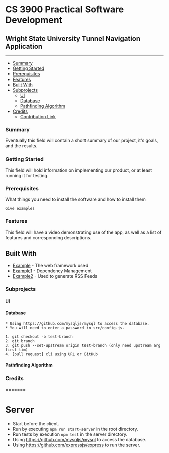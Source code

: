 # CS 3900 Practical Software Development

## Wright State University Tunnel Navigation Application
____
- [Summary](https://github.com/RLey/wsu-tunnel-app/README.md#Summary)
- [Getting Started](https://github.com/RLey/wsu-tunnel-app/README.md)
- [Prerequisites](https://github.com/RLey/wsu-tunnel-app/README.md)
- [Features](https://github.com/RLey/wsu-tunnel-app/README.md)
- [Built With](https://github.com/RLey/wsu-tunnel-app/README.md)
- [Subprojects](https://github.com/RLey/wsu-tunnel-app/README.md)
  - [UI](https://github.com/RLey/wsu-tunnel-app/README.md)
  - [Database](https://github.com/RLey/wsu-tunnel-app/README.md)
  - [Pathfinding Algorithm](https://github.com/RLey/wsu-tunnel-app/README.md)
- [Credits](https://github.com/RLey/wsu-tunnel-app/README.md)
  - [Contribution Link](https://github.com/RLey/wsu-tunnel-app/README.md)


### Summary
Eventually this field will contain a short summary of our project, it's goals, and the results.
### Getting Started
This field will hold information on implementing our product, or at least running it for testing.

### Prerequisites

What things you need to install the software and how to install them

```
Give examples
```

### Features
This field will have a video demonstrating use of the app, as well as a list of features and corresponding descriptions.

## Built With

* [Example](http://www.dropwizard.io/1.0.2/docs/) - The web framework used
* [Example1](https://maven.apache.org/) - Dependency Management
* [Example2](https://rometools.github.io/rome/) - Used to generate RSS Feeds


### Subprojects

  #### UI

  #### Database
    * Using https://github.com/mysqljs/mysql to access the database.
    * You will need to enter a password in src/config.js.

    1. git checkout -b test-branch
    2. git branch
    3. git push --set-upstream origin test-branch (only need upstream arg first tim)
    4. [pull request] cli using URL or GitHub

  #### Pathfinding Algorithm

### Credits
=======
# Server #
* Start before the client.
* Run by executing `npm run start-server` in the root directory.
* Run tests by execution `npm test` in the server directory.
* Using https://github.com/mysqljs/mysql to access the database.
* Using https://github.com/expressjs/express to run the server.

